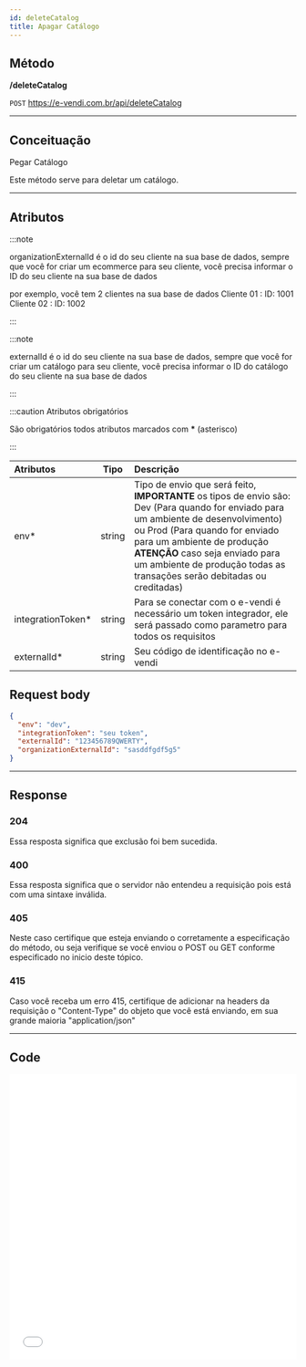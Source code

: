 ```yaml
---
id: deleteCatalog
title: Apagar Catálogo
---
```


## Método

**/deleteCatalog**

`POST` https://e-vendi.com.br/api/deleteCatalog

---

## Conceituação

Pegar Catálogo

Este método serve para deletar um catálogo.

---

## Atributos

:::note

organizationExternalId é o id do seu cliente na sua base de dados, sempre que você for criar um ecommerce para seu cliente, você precisa informar o ID do seu cliente na sua base de dados

por exemplo, você tem 2 clientes na sua base de dados Cliente 01 : ID: 1001 Cliente 02 : ID: 1002

:::

:::note

externalId é o id do seu cliente na sua base de dados, sempre que você for criar um catálogo para seu cliente, você precisa informar o ID do catálogo do seu cliente na sua base de dados

:::

:::caution Atributos obrigatórios

São obrigatórios todos atributos marcados com **\*** (asterisco)

:::

| Atributos | Tipo | Descrição |
| :-- | :-: | :-- |
| env\* | string | Tipo de envio que será feito, **IMPORTANTE** os tipos de envio são: Dev (Para quando for enviado para um ambiente de desenvolvimento) ou Prod (Para quando for enviado para um ambiente de produção **ATENÇÃO** caso seja enviado para um ambiente de produção todas as transações serão debitadas ou creditadas) |
| integrationToken\* | string | Para se conectar com o e-vendi é necessário um token integrador, ele será passado como parametro para todos os requisitos |
| externalId\* | string | Seu código de identificação no e-vendi |

## Request body

```json
{
  "env": "dev",
  "integrationToken": "seu token",
  "externalId": "123456789QWERTY",
  "organizationExternalId": "sasddfgdf5g5"
}
```

---

## Response

### 204

Essa resposta significa que exclusão foi bem sucedida.

### 400

Essa resposta significa que o servidor não entendeu a requisição pois está com uma sintaxe inválida.

### 405

Neste caso certifique que esteja enviando o corretamente a especificação do método, ou seja verifique se você enviou o POST ou GET conforme especificado no inicio deste tópico.

### 415

Caso você receba um erro 415, certifique de adicionar na headers da requisição o "Content-Type" do objeto que você está enviando, em sua grande maioria "application/json"

---

## Code

<iframe src="//api.apiembed.com/?source=https://raw.githubusercontent.com/e-vendi/e-vendi-docs/main/json-examples/deleteCatalog.json" frameborder="0" scrolling="no" width="100%" height="500px" seamless></iframe>
